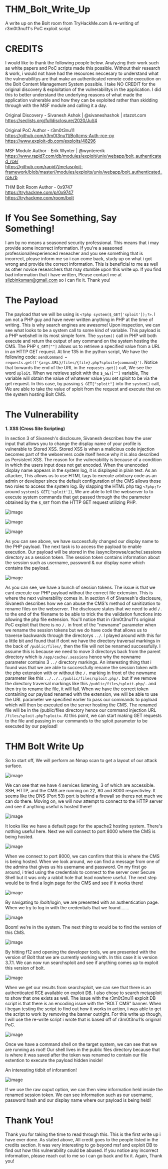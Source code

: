 # THM_Bolt_Write_Up
A write up on the Bolt room from TryHackMe.com &amp; re-writing of r3m0t3nu11's PoC exploit script

# CREDITS
I would like to thank the following people below. Analyzing their work such as white papers and PoC scripts made this possible. Without their research & work, i would not have had the resources neccesary to understand what the vulnerabilitys are that make an authenticated remote code execution on the Bolt Content Management System possible. I take NO CREDIT for the original discovery & exploitation of the vulnerabilitys in the application. I did this to better understand the underlying reasons of what made the application vulnerable and how they can be exploited rather than skidding through with the MSF module and calling it a day.

Original Discovery - Sivanesh Ashok | @sivaneshashok | stazot.com  
https://seclists.org/fulldisclosure/2020/Jul/4  

Original PoC Author - r3m0t3nu11  
https://github.com/r3m0t3nu11/Boltcms-Auth-rce-py  
https://www.exploit-db.com/exploits/48296  

MSF Module Author - Erik Wynter | @wyntererik  
https://www.rapid7.com/db/modules/exploit/unix/webapp/bolt_authenticated_rce/  
https://github.com/rapid7/metasploit-framework/blob/master//modules/exploits/unix/webapp/bolt_authenticated_rce.rb  

THM Bolt Room Author - 0x9747  
https://tryhackme.com/p/0x9747  
https://tryhackme.com/room/bolt  

# If You See Something, Say Something!
I am by no means a seasoned security professional. This means that i may provide some incorrect information. If you're a seasoned professional/experienced reseacher and you see something that is incorrect, please inform me so i can come back, study up on what i got wrong and provide the correct information. This is beneficial to me as well as other novice researchers that may stumble upon this write up. If you find bad information that i have written, Please contact me at slizbinksman@gmail.com so i can fix it. Thank you!

# The Payload
The payload that we will be using is `<?php system($_GET['sploit']);?>`. I am not a PHP guy and have never written anything in PHP at the time of writing. This is why search engines are awesome! Upon inspection, we can see what looks to be a system call to some kind of variable. This payload is a PHP webshell in its most simple form. The `system()` call in PHP will both execute and return the output of any command on the system hosting the CMS. The PHP `$_GET[""]` allows us to retrieve a specified value from a URL in an HTTP GET request. At line 135 in the python script, We have the following code: `sendCommand = requests.get(f'{args.URL}/files/{file}.php?sploit={command}')`. Notice that torwards the end of the URL in the `requests.get()` call, We see the word `sploit`. When we retrieve sploit with the `$_GET[""]` variable, The variable will obtain the value of whatever value you set sploit to be via the get request. In this case, by passing `$_GET["sploit"]` into the `system()` call, We are able to take the value of sploit from the request and execute that on the system hosting Bolt CMS.

# The Vulnerability
**1. XSS (Cross Site Scripting)**

In section 3 of Sivanesh's disclosure, Sivanesh describes how the user input that allows you to change the display name of your profile is vulnerable to Stored XSS. Stored XSS is when a malicious code injection becomes part of the webservers code itself hence why it is also described as Persistent XSS. The reason for the vulnerability is because of a condition in which the users input does not get encoded. When the unencoded display name appears in the system log, it is displayed in plain text. As an attacker, This allows us to use HTML tags to execute arbitrary code as an admin or developer since the default configuration of the CMS allows those two roles to access the system log. By slapping the HTML php tag `<?php;?>` around `system($_GET['sploit'])`, We are able to tell the webserver to to execute system commands that get passed through the the parameter obtained by the `$_GET` from the HTTP GET request utilizing PHP.

![image](https://user-images.githubusercontent.com/90923369/140625420-d02686f1-6091-429e-9946-06a120d67af2.png)

![image](https://user-images.githubusercontent.com/90923369/140625527-a0dfb9ea-c51f-46cf-82b0-05082869033e.png)

![image](https://user-images.githubusercontent.com/90923369/140625658-543531b4-477a-4c4d-9c83-2718deaef2ff.png)

As you can see above, we have successfully changed our display name to the PHP payload. The next task is to access the payload to enable execution. Our payload will be stored in the /async/browse/cache/.sessions directory as a session token. The session token contains information about the session such as username, password & our display name which contains the payload. 

![image](https://user-images.githubusercontent.com/90923369/140626506-6eae02d5-1a22-40b0-8ac4-87dcc6b3b077.png)

As you can see, we have a bunch of session tokens. The issue is that we cant execute our PHP payload without the correct file extension. This is where the next vulnerability comes in. In section 4 of Sivanesh's disclosure, Sivanesh describes how we can abuse the CMS's method of sanitization to rename files on the webserver. The disclosure states that we need to add `/.` to the end of the filename to be able to trick the the validation functions into allowing the php file extension. You'll notice that in r3m0t3nu11's original PoC exploit that there is no `/.` in front of the "newname" parameter when we rename the session tokens but we do have code that allows us to traverse backwards through the directorys `../`. I played around with this for a little bit and found that if dont we have the directory traversal markings in the back of `/public/files/`, then the file will not be renamed successfully. I assume this is because we need to move 3 directorys back from the parent directory which is `/app/cache/.sessions` hence why the newname parameter contains 3 `../` directory markings. An interesting thing that i found was that we are able to successfully rename the session token with the php extension with or without the `/.` marking in front of the newname parameter like this `../../../public/files/sploit.php/.` but if we remove the directory traversal markings like this `/public/files/sploit.php/.` and then try to rename the file, it will fail. When we have the correct token containing our payload renamed with the extension, we will be able to use the URL parameter we specified earlier to pass our commands to payload which will then be executed on the server hosting the CMS. The renamed file will be in the /public/files directory hence our command injection URL `/files/sploit.php?sploit=`. At this point, we can start making GET requests to the file and passing in our commands to the sploit parameter to be executed by our payload!

# THM Bolt Write Up

So to start off, We will perform an Nmap scan to get a layout of our attack surface.

![image](https://user-images.githubusercontent.com/90923369/140658580-01f06ff1-725d-4fa5-a6cf-488b936ad475.png)

We can see that we have 4 services listening, 3 of which are accessible. SSH, HTTP, and the CMS are running on 22, 80 and 8000 respectivley. It seems like the DNS (Port 53) port is behind a firewall so theres not much we can do there. Moving on, we will now attempt to connect to the HTTP server and see if anything useful is hosted there!

![image](https://user-images.githubusercontent.com/90923369/140658709-9233dda7-0590-44e6-847d-a194d0afd858.png)

It looks like we have a default page for the apache2 hosting system. There's nothing useful here. Next we will connect to port 8000 where the CMS is being hosted.

![image](https://user-images.githubusercontent.com/90923369/140658781-9e4623f1-b121-47de-b760-54aaa79eb277.png)

When we connect to port 8000, we can confirm that this is where the CMS is being hosted. When we look around, we can find a message from one of the admins that gives us his username and password. On my first go around, i tried using the credentials to connect to the server over Secure Shell but it was only a rabbit hole that lead nowhere useful. The next step would be to find a login page for the CMS and see if it works there!

![image](https://user-images.githubusercontent.com/90923369/140659093-02a53c6f-ab79-4113-8a4c-c4d9a74be313.png)

By navigating to /bolt/login, we are presented with an authentication page. When we try to log in with the credentials that we found.......

![image](https://user-images.githubusercontent.com/90923369/140659162-01930860-4840-4789-91a7-0f30efb0ed13.png)

Boom! we're in the system. The next thing to would be to find the version of this CMS.

![image](https://user-images.githubusercontent.com/90923369/140659285-621483bd-9e51-4e48-aaa9-a724837107e1.png)

By hitting f12 and opening the developer tools, we are presented with the version of Bolt that we are currently working with. In this case it is version 3.7.1. We can now run searchsploit and see if anything comes up to exploit this version of bolt.

![image](https://user-images.githubusercontent.com/90923369/140659428-1999dace-65d5-46a3-b6bb-8bb9f820db87.png)

When we get our results from searchsploit, we can see that there is an authenticated RCE available on exploit DB. I also chose to search metasploit to show that one exists as well. The issue with the r3m0t3nu11 exploit DB script is that there is an encoding issue with the "BOLT CMS" banner. When i began testing the script to find out how it works in action, i was able to get the script to work by removing the banner outright. For this write up though, I will use the re-write script i wrote that is based off of r3m0t3nu11s original PoC.

![image](https://user-images.githubusercontent.com/90923369/140660833-428e9f0a-6872-4c54-ae19-b28b0ccaec45.png)

Once we have a command shell on the target system, we can see that we are running as root! Our shell lives in the public files directory because that is where it was saved after the token was renamed to contain our file extention to execute the payload hidden inside!

An interesting tidbit of inforamtion!

![image](https://user-images.githubusercontent.com/90923369/140658173-07f1fdf7-5f36-43f5-8a41-100b7a8b8cc5.png)

If we use the raw ouput option, we can then view information held inside the renamed session token. We can see information such as our username, password hash and our display name where our payload is being held!

# Thank You!
Thank you for taking the time to read through this. This is the first write up i have ever done. As stated above, All credit goes to the people listed in the credits section. It was very interesting to go beyond msf and exploit DB to find out how this vulnerability could be abused. If you notice any incorrect information, please reach out to me so i can go back and fix it. Again, Thank you!
